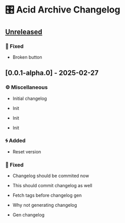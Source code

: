 # 🎛️ Acid Archive Changelog
## [Unreleased]

### 🔧 Fixed

- Broken button


## [0.0.1-alpha.0] - 2025-02-27

### ⚙️ Miscellaneous

- Initial changelog

- Init

- Init

- Init


### 🌀 Added

- Reset version


### 🔧 Fixed

- Changelog should be commited now

- This should commit changelog as well

- Fetch tags before changelog gen

- Why not generating changelog

- Gen changelog


[unreleased]: https://github.com/acidarchive/website/compare/0.0.1-alpha.0..HEAD

<!-- generated by git-cliff -->
